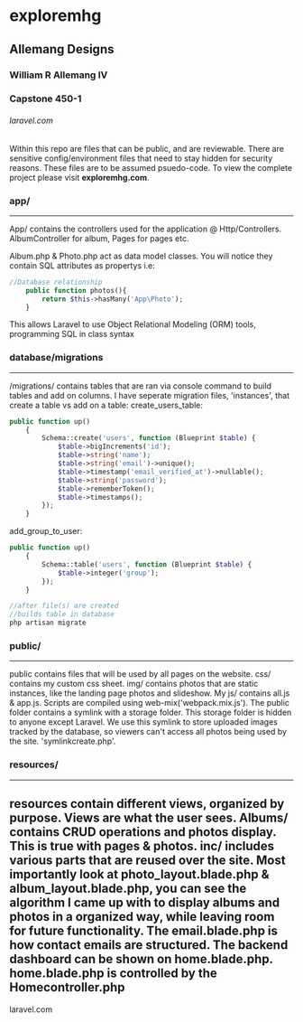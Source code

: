 # exploremhg
## Allemang Designs
### William R Allemang IV
### Capstone 450-1
###### laravel.com

Within this repo are files that can be public, and are reviewable. There are sensitive config/environment 
files that need to stay hidden for security reasons. These files are to be assumed psuedo-code. To view
the complete project please visit **exploremhg.com**.


### app/
---
App/ contains the controllers used for the application @ Http/Controllers. AlbumController for album, Pages for pages etc.

Album.php & Photo.php act as data model classes. You will notice they contain SQL attributes as propertys i.e:
```php
//Database relationship
    public function photos(){
        return $this->hasMany('App\Photo');
    }
```
This allows Laravel to use Object Relational Modeling (ORM) tools, programming SQL in class syntax

### database/migrations
---
/migrations/ contains tables that are ran via console command to build tables and add on columns. I have seperate
migration files, 'instances', that create a table vs add on a table:
create_users_table:
```php
public function up()
    {
        Schema::create('users', function (Blueprint $table) {
            $table->bigIncrements('id');
            $table->string('name');
            $table->string('email')->unique();
            $table->timestamp('email_verified_at')->nullable();
            $table->string('password');
            $table->rememberToken();
            $table->timestamps();
        });
    }
```

add_group_to_user:
```php
public function up()
    {
        Schema::table('users', function (Blueprint $table) {
            $table->integer('group');
        });
    }
```

```php
//after file(s) are created
//builds table in database
php artisan migrate
```

### public/
---
public contains files that will be used by all pages on the website. css/ contains my custom
css sheet. img/ contains photos that are static instances, like the landing page photos and 
slideshow. My js/ contains all.js & app.js. Scripts are compiled using web-mix('webpack.mix.js'). The public 
folder contains a symlink with a storage folder. This storage folder is hidden to anyone 
except Laravel. We use this symlink to store uploaded images tracked by the database, so 
viewers can't access all photos being used by the site. 'symlinkcreate.php'.


### resources/
---
resources contain different views, organized by purpose. Views are what the user sees. 
Albums/ contains CRUD operations and photos display. This is true with pages & photos. inc/ 
includes various parts that are reused over the site. Most importantly look at photo_layout.blade.php
& album_layout.blade.php, you can see the algorithm I came up with to display albums and photos 
in a organized way, while leaving room for future functionality. The email.blade.php is how contact
emails are structured. The backend dashboard can be shown on home.blade.php. home.blade.php is controlled
by the Homecontroller.php
---


laravel.com
